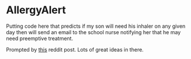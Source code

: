 # AllergyAlert
Putting code here that predicts if my son will need his inhaler on any given day then will send an email to the school nurse notifying her that he may need preemptive treatment.

Prompted by [this](https://www.reddit.com/r/Python/comments/70udwq/what_routine_tasks_do_you_automate_with_programs/) reddit post. Lots of great ideas in there.
